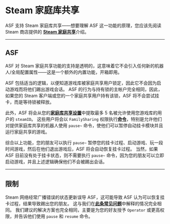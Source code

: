 # Steam 家庭库共享

ASF 支持 Steam 家庭库共享——想要理解 ASF 这一功能的原理，您应该先阅读 Steam 商店提供的 **[Steam 家庭共享](https://store.steampowered.com/promotion/familysharing)**&#8203;介绍。

---

## ASF

ASF 对 Steam 家庭共享功能的支持是透明的，这意味着它不会引入任何新的机器人/全局配置属性——这是一个额外的内置功能，开箱即用。

ASF 包括适当的逻辑，以便知道游戏库被家庭共享用户锁定，因此它不会因为启动游戏而将他们踢出游戏会话。 ASF 的行为与持有锁的主帐户完全相同，因此，如果您的 Steam 客户端或您的一个家庭共享用户持有该锁，ASF 将不会尝试挂卡，而是等待锁被释放。

此外，ASF 将会从您的&#8203;**[家庭库共享设置](https://store.steampowered.com/account/managedevices)**&#8203;中提取最多 5 名被允许使用您游戏库的用户的 `steamID`。 这些用户将会以 `FamilySharing` 权限执行&#8203;**[命令](https://github.com/JustArchiNET/ArchiSteamFarm/wiki/Commands-zh-CN)**，特别是允许他们对提供家庭库共享的机器人使用 `pause~` 命令，使他们可以暂停自动挂卡模块并且运行家庭共享的游戏。

综合以上功能，您的朋友可以执行 `pause~` 暂停您的挂卡过程、启动游戏、玩一段时间游戏，然后在他们退出游戏后，ASF 将会自动恢复挂卡过程。 当然，如果 ASF 目前没有处于挂卡状态，则不需要执行 `pause~` 命令，因为您的朋友可以立即启动游戏，并且上述逻辑确保他们不会被踢出会话。

---

## 限制

Steam 网络经常广播错误的状态更新误导 ASF，这可能导致 ASF 认为可以恢复挂卡过程，结果导致踢出您的朋友。 这与我们在&#8203;**[此条常见问题](https://github.com/JustArchiNET/ArchiSteamFarm/wiki/FAQ-zh-CN#在我玩游戏的时候asf-将我的-steam-客户端踢掉线--this-account-is-logged-on-another-pc这个帐户在另一台电脑登录)**&#8203;中解释的情况完全相同。 我们建议的解决方案也完全相同，主要是为您的好友授予 `Operator` 或更高权限，并告诉他们使用 `pause` 和 `resume` 命令。